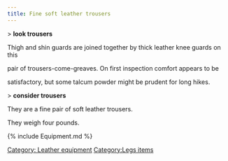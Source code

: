 ```yaml
---
title: Fine soft leather trousers
---
```


\> **look trousers**

Thigh and shin guards are joined together by thick leather knee guards
on this

pair of trousers-come-greaves. On first inspection comfort appears to be

satisfactory, but some talcum powder might be prudent for long hikes.

\> **consider trousers**

They are a fine pair of soft leather trousers.

They weigh four pounds.

{% include Equipment.md %}

[Category: Leather equipment](Category:_Leather_equipment "wikilink")
[Category:Legs items](Category:Legs_items "wikilink")